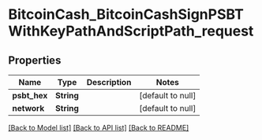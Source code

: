 # BitcoinCash_BitcoinCashSignPSBTWithKeyPathAndScriptPath_request
## Properties

| Name | Type | Description | Notes |
|------------ | ------------- | ------------- | -------------|
| **psbt\_hex** | **String** |  | [default to null] |
| **network** | **String** |  | [default to null] |

[[Back to Model list]](../README.md#documentation-for-models) [[Back to API list]](../README.md#documentation-for-api-endpoints) [[Back to README]](../README.md)

